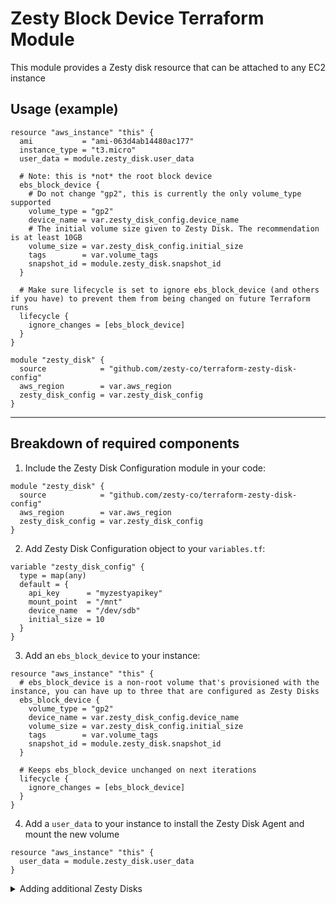 # Zesty Block Device Terraform Module
This module provides a Zesty disk resource that can be attached to any EC2 instance

## Usage (example)

```hcl
resource "aws_instance" "this" {
  ami           = "ami-063d4ab14480ac177"
  instance_type = "t3.micro"
  user_data = module.zesty_disk.user_data

  # Note: this is *not* the root block device
  ebs_block_device {
    # Do not change "gp2", this is currently the only volume_type supported
    volume_type = "gp2"
    device_name = var.zesty_disk_config.device_name
    # The initial volume size given to Zesty Disk. The recommendation is at least 10GB
    volume_size = var.zesty_disk_config.initial_size
    tags        = var.volume_tags
    snapshot_id = module.zesty_disk.snapshot_id
  }

  # Make sure lifecycle is set to ignore ebs_block_device (and others if you have) to prevent them from being changed on future Terraform runs
  lifecycle {
    ignore_changes = [ebs_block_device]
  }
}

module "zesty_disk" {
  source            = "github.com/zesty-co/terraform-zesty-disk-config"
  aws_region        = var.aws_region
  zesty_disk_config = var.zesty_disk_config
}
```

---

## Breakdown of required components

1. Include the Zesty Disk Configuration module in your code:
```hcl
module "zesty_disk" {
  source            = "github.com/zesty-co/terraform-zesty-disk-config"
  aws_region        = var.aws_region
  zesty_disk_config = var.zesty_disk_config
}
```

2. Add Zesty Disk Configuration object to your `variables.tf`:
```hcl
variable "zesty_disk_config" {
  type = map(any)
  default = {
    api_key      = "myzestyapikey"
    mount_point  = "/mnt"
    device_name  = "/dev/sdb"
    initial_size = 10
  }
}
```

3. Add an `ebs_block_device` to your instance:

```hcl
resource "aws_instance" "this" {
  # ebs_block_device is a non-root volume that's provisioned with the instance, you can have up to three that are configured as Zesty Disks
  ebs_block_device {
    volume_type = "gp2"
    device_name = var.zesty_disk_config.device_name
    volume_size = var.zesty_disk_config.initial_size
    tags        = var.volume_tags
    snapshot_id = module.zesty_disk.snapshot_id
  }

  # Keeps ebs_block_device unchanged on next iterations
  lifecycle {
    ignore_changes = [ebs_block_device]
  }
}
```

4. Add a `user_data` to your instance to install the Zesty Disk Agent and mount the new volume
```hcl
resource "aws_instance" "this" {
  user_data = module.zesty_disk.user_data
}
```

<details>
<summary>Adding additional Zesty Disks</summary>
If you with to add more than one Zesty disks (up to three are supported), here's an expanded configuration:
```hcl
resource "aws_instance" "this" {
  ami           = "ami-063d4ab14480ac177"
  instance_type = "t3.micro"
  user_data = module.zesty_disk.user_data

  ebs_block_device {
    volume_type = "gp2"
    device_name = var.zesty_disk_config.device_name
    volume_size = var.zesty_disk_config.initial_size
    tags        = var.volume_tags
    snapshot_id = module.zesty_disk.snapshot_id
  }

  ebs_block_device {
    volume_type = "gp2"
    device_name = var.zesty_disk_config_2.device_name
    volume_size = var.zesty_disk_config_2.initial_size
    tags        = var.volume_tags
    snapshot_id = module.zesty_disk.snapshot_id
  }

  ebs_block_device {
    volume_type = "gp2"
    device_name = var.zesty_disk_config_3.device_name
    volume_size = var.zesty_disk_config_3.initial_size
    tags        = var.volume_tags
    snapshot_id = module.zesty_disk.snapshot_id
  }

  lifecycle {
    ignore_changes = [ebs_block_device]
  }
}

module "zesty_disk" {
  source            = "github.com/zesty-co/terraform-zesty-disk-config"
  aws_region        = var.aws_region
  zesty_disk_config = var.zesty_disk_config
}
```

This would also require an additional configuration for the additional disk(s):
```hcl
# variables.tf:
# Note that api_key is not required as the same key can be used from the first disk config object

variable "zesty_disk_config_2" {
  type = map(any)
  default = {
    mount_point  = ""
    device_name  = ""
    initial_size = 10
  }
}

variable "zesty_disk_config_3" {
  type = map(any)
  default = {
    mount_point  = ""
    device_name  = ""
    initial_size = 10
  }
}
```
</details>

